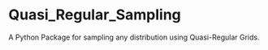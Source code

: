 # Quasi_Regular_Sampling
A Python Package for sampling any distribution using Quasi-Regular Grids. 
